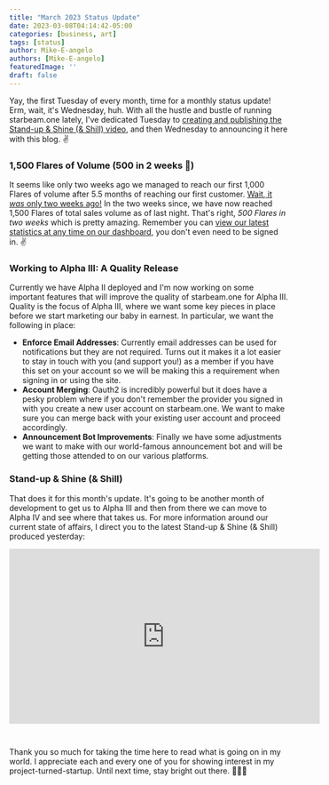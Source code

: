 ```yaml
---
title: "March 2023 Status Update"
date: 2023-03-08T04:14:42-05:00
categories: [business, art]
tags: [status]
author: Mike-E-angelo
authors: [Mike-E-angelo]
featuredImage: ''
draft: false
---
```


Yay, the first Tuesday of every month, time for a monthly status update!  Erm, wait, it's Wednesday, huh.  With all the hustle and bustle of running starbeam.one lately, I've dedicated Tuesday to [creating and publishing the Stand-up & Shine (& Shill) video](https://youtu.be/GW3cWCM292o), and then Wednesday to announcing it here with this blog. ✌

### 1,500 Flares of Volume (500 in 2 weeks 🤯)

It seems like only two weeks ago we managed to reach our first 1,000 Flares of volume after 5.5 months of reaching our first customer.  [Wait, it *was* only two weeks ago!](https://blog.starbeam.one/2023/02/announcing-alpha-ii/)  In the two weeks since, we have now reached 1,500 Flares of total sales volume as of last night.  That's right, *500 Flares in two weeks* which is pretty amazing.  Remember you can [view our latest statistics at any time on our dashboard](https://alpha.starbeam.one/dashboard), you don't even need to be signed in. ✌

### Working to Alpha III: A Quality Release

Currently we have Alpha II deployed and I'm now working on some important features that will improve the quality of starbeam.one for Alpha III.  Quality is the focus of Alpha III, where we want some key pieces in place before we start marketing our baby in earnest.  In particular, we want the following in place:

- **Enforce Email Addresses**: Currently email addresses can be used for notifications but they are not required.  Turns out it makes it a lot easier to stay in touch with you (and support you!) as a member if you have this set on your account so we will be making this a requirement when signing in or using the site.
- **Account Merging**: Oauth2 is incredibly powerful but it does have a pesky problem where if you don't remember the provider you signed in with you create a new user account on starbeam.one.  We want to make sure you can merge back with your existing user account and proceed accordingly.
- **Announcement Bot Improvements**: Finally we have some adjustments we want to make with our world-famous announcement bot and will be getting those attended to on our various platforms.

### Stand-up & Shine (& Shill)

That does it for this month's update.  It's going to be another month of development to get us to Alpha III and then from there we can move to Alpha IV and see where that takes us.  For more information around our current state of affairs, I direct you to the latest Stand-up & Shine (& Shill) produced yesterday:

<iframe width="560" height="315" src="https://www.youtube.com/embed/GW3cWCM292o" title="YouTube video player" frameborder="0" allow="accelerometer; autoplay; clipboard-write; encrypted-media; gyroscope; picture-in-picture" allowfullscreen style="margin-bottom: 2em"></iframe>

Thank you so much for taking the time here to read what is going on in my world.  I appreciate each and every one of you for showing interest in my project-turned-startup.  Until next time, stay bright out there. 🙏✨🚀
